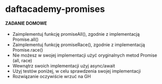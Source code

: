 # daftacademy-promises

#### ZADANIE DOMOWE
- Zaimplementuj funkcję promiseAll(), zgodnie z implementacją Promise.all()
- Zaimplementuj funkcję promiseRace(), zgodnie z implementacją Promise.race()
- Nie możesz w swojej implementacji użyć oryginalnych metod Promise (all, race)
- Wewnątrz swoich implementacji użyj async/await
- Użyj testów poniżej, w celu sprawdzenia swojej implementacji
- Rozwiązanie oczywiście wrzuć na GH
